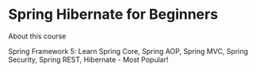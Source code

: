# Spring Hibernate for Beginners

About this course

Spring Framework 5: Learn Spring Core, Spring AOP, Spring MVC, Spring Security, Spring REST, Hibernate - Most Popular!
